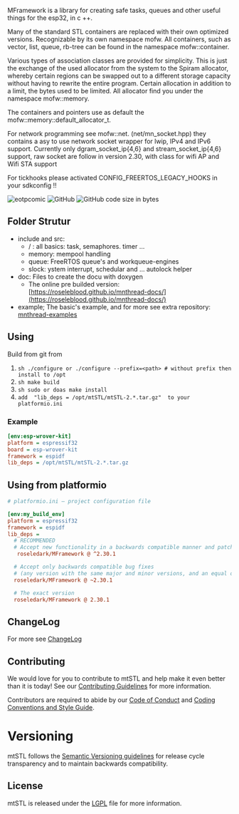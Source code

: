 
MFramework is a library for creating safe tasks, queues and other useful things for the esp32, in c ++.

Many of the standard STL containers are replaced with their own optimized versions. Recognizable by its own namespace mofw.
All containers, such as vector, list, queue, rb-tree  can be found in the namespace mofw::container.

Various types of association classes are provided for simplicity. This is just the exchange of the used allocator from the system to the Spiram allocator, whereby certain regions can be swapped out to a different storage capacity without having to rewrite the entire program.
Certain allocation in addition to a limit, the bytes used to be limited.
All allocator find you under the namespace mofw::memory.

The containers and pointers use as default the mofw::memory::default_allocator_t.

For network programming see mofw::net. (net/mn_socket.hpp) they contains a asy to use network socket wrapper for lwip,
IPv4 and IPv6 support. Currently only dgram_socket_ip{4,6} and  stream_socket_ip{4,6} support, raw socket are follow in version 2.30, with class for wifi AP and Wifi STA support

For tickhooks please activated CONFIG_FREERTOS_LEGACY_HOOKS in your sdkconfig !!

![eotpcomic](https://img.shields.io/badge/maintainer-eotpcomic-blue) ![GitHub](https://img.shields.io/github/license/eotpcomic/mframework) ![GitHub code size in bytes](https://img.shields.io/github/languages/code-size/eotpcomic/mframework) 



## Folder Strutur
- include and src:
  - / : all basics: task, semaphores. timer ...
  - memory: mempool handling
  - queue: FreeRTOS queue's and workqueue-engines
  - slock: ystem interrupt, schedular and ...  autolock helper
- doc: Files to create the docu with doxygen
  - The online pre builded version: [https://roseleblood.github.io/mnthread-docs/](https://roseleblood.github.io/mnthread-docs/)
- example; The basic's example, and for more see extra repository: [mnthread-examples](https://github.com/RoseLeBlood/mnthread-examples)

## Using
Build from git from
1. ```sh ./configure or ./configure --prefix=<path> # without prefix then install to /opt```
2. ```sh make build ```
3. ```sh sudo or doas make install ```
4. ```add  "lib_deps = /opt/mtSTL/mtSTL-2.*.tar.gz"  to your platformio.ini```

### Example
```ini
[env:esp-wrover-kit]
platform = espressif32
board = esp-wrover-kit
framework = espidf
lib_deps = /opt/mtSTL/mtSTL-2.*.tar.gz

```
## Using from platformio
```ini
# platformio.ini – project configuration file

[env:my_build_env]
platform = espressif32
framework = espidf
lib_deps =
  # RECOMMENDED
  # Accept new functionality in a backwards compatible manner and patches
   roseledark/MFramework @ ^2.30.1

  # Accept only backwards compatible bug fixes
  # (any version with the same major and minor versions, and an equal or greater patch version)
  roseledark/MFramework @ ~2.30.1 

  # The exact version
  roseledark/MFramework @ 2.30.1 

```

## ChangeLog

For more see [ChangeLog](ChangeLog.md)


## Contributing

We would love for you to contribute to mtSTL and help make it even better than it is today! See our [Contributing Guidelines](CONTRIBUTING.md) for more information.

Contributors are required to abide by our [Code of Conduct](CODE_OF_CONDUCT.md) and [Coding Conventions and Style Guide](STYLE_GUIDE.md).

# Versioning

mtSTL follows the [Semantic Versioning guidelines](http://semver.org/) for release cycle transparency and to maintain backwards compatibility.

## License

mtSTL is released under the [LGPL](LICENSE.md) file for more information.
